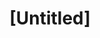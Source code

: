 ---
pid: RS16
title: "[Untitled]"
location_transcription: 
zipcode: 
outside_phl: 
neighborhood: 
age: 
age_range: 
instagram: 
image_file_name: RS_16.jpg
proposal_transcription: "[figure with mouth open and one hand raised]"
topic: Unknown
topic_summary: '0'
type: Other No Form
keywords_other: 
credit: 
image_labels: 
twitter: 
facebook: 
permalink: "/monuments/rs16/"
layout: item-page
---